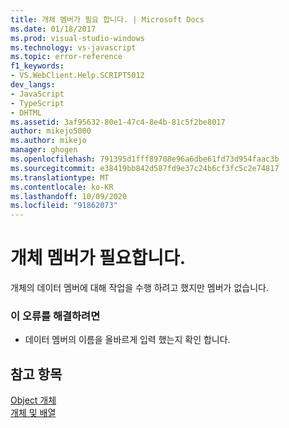 ```yaml
---
title: 개체 멤버가 필요 합니다. | Microsoft Docs
ms.date: 01/18/2017
ms.prod: visual-studio-windows
ms.technology: vs-javascript
ms.topic: error-reference
f1_keywords:
- VS.WebClient.Help.SCRIPT5012
dev_langs:
- JavaScript
- TypeScript
- DHTML
ms.assetid: 3af95632-80e1-47c4-8e4b-81c5f2be8017
author: mikejo5000
ms.author: mikejo
manager: ghogen
ms.openlocfilehash: 791395d1fff89708e96a6dbe61fd73d954faac3b
ms.sourcegitcommit: e38419bb842d587fd9e37c24b6cf3fc5c2e74817
ms.translationtype: MT
ms.contentlocale: ko-KR
ms.lasthandoff: 10/09/2020
ms.locfileid: "91862073"
---
```

# <a name="object-member-expected"></a>개체 멤버가 필요합니다.
개체의 데이터 멤버에 대해 작업을 수행 하려고 했지만 멤버가 없습니다.  
  
### <a name="to-correct-this-error"></a>이 오류를 해결하려면  
  
- 데이터 멤버의 이름을 올바르게 입력 했는지 확인 합니다.  
  
## <a name="see-also"></a>참고 항목  
 [Object 개체](https://developer.mozilla.org/docs/Web/JavaScript/Reference/Global_Objects/Object)   
 [개체 및 배열](https://developer.mozilla.org/docs/Learn/JavaScript/Objects)